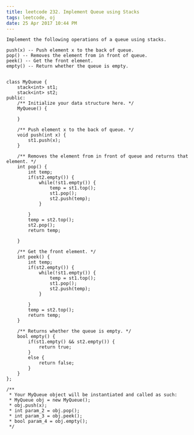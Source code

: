 ```yaml
---
title: leetcode 232. Implement Queue using Stacks
tags: leetcode, oj
date: 25 Apr 2017 10:44 PM
---
```

	Implement the following operations of a queue using stacks.
	
	push(x) -- Push element x to the back of queue.
	pop() -- Removes the element from in front of queue.
	peek() -- Get the front element.
	empty() -- Return whether the queue is empty.


	class MyQueue {
	    stack<int> st1;
	    stack<int> st2;
	public:
	    /** Initialize your data structure here. */
	    MyQueue() {
	
	    }
	
	    /** Push element x to the back of queue. */
	    void push(int x) {
	        st1.push(x);
	    }
	
	    /** Removes the element from in front of queue and returns that element. */
	    int pop() {
	        int temp;
	        if(st2.empty()) {
	            while(!st1.empty()) {
	                temp = st1.top();
	                st1.pop();
	                st2.push(temp);
	            }
	
	        }
	        temp = st2.top();
	        st2.pop();
	        return temp;
	
	    }
	
	    /** Get the front element. */
	    int peek() {
	        int temp;
	        if(st2.empty()) {
	            while(!st1.empty()) {
	                temp = st1.top();
	                st1.pop();
	                st2.push(temp);
	            }
	
	        }
	        temp = st2.top();
	        return temp;
	    }
	
	    /** Returns whether the queue is empty. */
	    bool empty() {
	        if(st1.empty() && st2.empty()) {
	            return true;
	        }
	        else {
	            return false;
	        }
	    }
	};
	
	/**
	 * Your MyQueue object will be instantiated and called as such:
	 * MyQueue obj = new MyQueue();
	 * obj.push(x);
	 * int param_2 = obj.pop();
	 * int param_3 = obj.peek();
	 * bool param_4 = obj.empty();
	 */